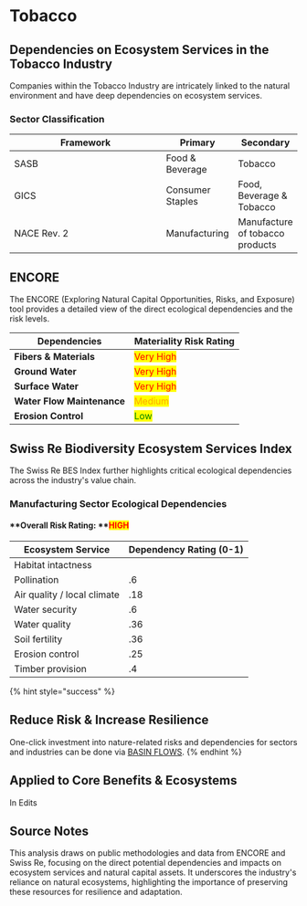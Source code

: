 # Tobacco

## **Dependencies on Ecosystem Services in the Tobacco Industry**

Companies within the Tobacco Industry are intricately linked to the natural environment and have deep dependencies on ecosystem services.&#x20;

### Sector Classification

<table><thead><tr><th width="399">Framework</th><th>Primary</th><th>Secondary</th></tr></thead><tbody><tr><td>SASB</td><td>Food &#x26; Beverage</td><td>Tobacco</td></tr><tr><td>GICS</td><td>Consumer Staples</td><td>Food, Beverage &#x26; Tobacco</td></tr><tr><td>NACE Rev. 2</td><td>Manufacturing</td><td>Manufacture of tobacco products</td></tr></tbody></table>

## **ENCORE**

The ENCORE (Exploring Natural Capital Opportunities, Risks, and Exposure) tool provides a detailed view of the direct ecological dependencies and the risk levels.

| Dependencies               | Materiality Risk Rating                   |
| -------------------------- | ----------------------------------------- |
| **Fibers & Materials**     | <mark style="color:red;">Very High</mark> |
| **Ground Water**           | <mark style="color:red;">Very High</mark> |
| **Surface Water**          | <mark style="color:red;">Very High</mark> |
| **Water Flow Maintenance** | <mark style="color:orange;">Medium</mark> |
| **Erosion Control**        | <mark style="color:green;">Low</mark>     |

## **Swiss Re Biodiversity Ecosystem Services Index**

The Swiss Re BES Index further highlights critical ecological dependencies across the industry's value chain.

### Manufacturing Sector Ecological Dependencies

#### **Overall Risk Rating: **<mark style="color:red;">**HIGH**</mark>

| Ecosystem Service            | Dependency Rating (0-1) |
| ---------------------------- | ----------------------- |
| Habitat intactness           |                         |
| Pollination                  | .6                      |
| Air quality / local climate  | .18                     |
| Water security               | .6                      |
|  Water quality               | .36                     |
| Soil fertility               | .36                     |
| Erosion control              | .25                     |
| Timber provision             | .4                      |

{% hint style="success" %}
## Reduce Risk & Increase Resilience

One-click investment into nature-related risks and dependencies for sectors and industries can be done via [BASIN FLOWS](../../../../../protocol/contracts/flow/#custom-bundles).
{% endhint %}

## Applied to Core Benefits & Ecosystems

In Edits

## **Source Notes**

This analysis draws on public methodologies and data from ENCORE and Swiss Re, focusing on the direct potential dependencies and impacts on ecosystem services and natural capital assets. It underscores the industry's reliance on natural ecosystems, highlighting the importance of preserving these resources for resilience and adaptation.
